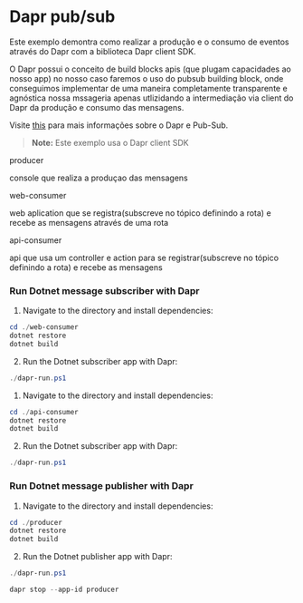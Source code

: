 # Dapr pub/sub

Este exemplo demontra como realizar a produção e o consumo de eventos através do Dapr com a biblioteca Dapr client SDK.

O Dapr possui o conceito de build blocks apis (que plugam capacidades ao nosso app) no nosso caso faremos o uso do pubsub building block, onde conseguimos implementar de uma maneira completamente transparente e agnóstica nossa mssageria apenas utlizidando a intermediação via client do Dapr 
da produção e consumo das mensagens.


Visite [this](https://docs.dapr.io/developing-applications/building-blocks/pubsub/) para mais informações sobre o Dapr e Pub-Sub.


> **Note:** Este exemplo usa o Dapr client SDK


producer

console que realiza a produçao das mensagens


web-consumer 

web aplication que se registra(subscreve no tópico definindo a rota) e recebe as mensagens através de uma rota
 

api-consumer 

api que usa um controller e action para se registrar(subscreve no tópico definindo a rota) e recebe as mensagens
  


### Run Dotnet message subscriber with Dapr

1. Navigate to the directory and install dependencies: 

<!-- STEP
name: Install Dotnet dependencies
-->

```powershell
cd ./web-consumer
dotnet restore
dotnet build
```
<!-- END_STEP -->
2. Run the Dotnet subscriber app with Dapr: 

<!-- STEP
name: Run Dotnet subscriber
expected_stdout_lines:
  - "You're up and running! Both Dapr and your app logs will appear here."
  - '== APP == Subscriber received : 2'
  - "Exited Dapr successfully"
  - "Exited App successfully"
expected_stderr_lines:
working_dir: ./web-consumer
output_match_mode: substring
background: true
sleep: 10
-->


```powershell
./dapr-run.ps1
```

<!-- END_STEP -->
1. Navigate to the directory and install dependencies: 

<!-- STEP
name: Install Dotnet dependencies
-->

```powershell
cd ./api-consumer
dotnet restore
dotnet build
```
<!-- END_STEP -->
2. Run the Dotnet subscriber app with Dapr: 

<!-- STEP
name: Run Dotnet subscriber
expected_stdout_lines:
  - "You're up and running! Both Dapr and your app logs will appear here."
  - '== APP == Subscriber received : 2'
  - "Exited Dapr successfully"
  - "Exited App successfully"
expected_stderr_lines:
working_dir: ./api-consumer
output_match_mode: substring
background: true
sleep: 10
-->


```powershell
./dapr-run.ps1
```

<!-- END_STEP -->
### Run Dotnet message publisher with Dapr

1. Navigate to the directory and install dependencies: 

<!-- STEP
name: Install Dotnet dependencies
-->

```powershell
cd ./producer
dotnet restore
dotnet build
```
<!-- END_STEP -->
2. Run the Dotnet publisher app with Dapr: 

<!-- STEP
name: Run Dotnet publisher
expected_stdout_lines:
  - "You're up and running! Both Dapr and your app logs will appear here."
  - '== APP == Published data: Order { OrderId = 1 }'
  - '== APP == Published data: Order { OrderId = 2 }'
  - "Exited App successfully"
  - "Exited Dapr successfully"
expected_stderr_lines:
working_dir: ./producer
output_match_mode: substring
background: true
sleep: 10
-->
    
```powershell
./dapr-run.ps1
```

<!-- END_STEP -->

```powershell
dapr stop --app-id producer
```
